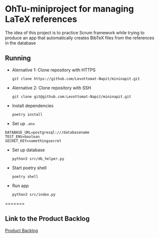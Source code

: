 # OhTu-miniproject for managing LaTeX references

The idea of this project is to practice Scrum framework while trying to produce an app that automatically creates BibTeX files from the references in the database

## Running

* Alernative 1: Clone repository with HTTPS

  ```git clone https://github.com/Levottomat-Napit/mininapit.git```

* Alernative 2: Clone repository with SSH

  ```git clone git@github.com:Levottomat-Napit/mininapit.git```

* Install dependencies

  ```poetry install```

* Set up `.env`

```env
DATABASE_URL=postgresql:///databasename
TEST_ENV=boolean
SECRET_KEY=somethingsecret
```

* Set up database

  `python3 src/db_helper.py`

* Start poetry shell

  ```poetry shell```

* Run app

  ```python3 src/index.py```


=======
## Link to the Product Backlog

  [Product Backlog](https://helsinkifi-my.sharepoint.com/:x:/g/personal/memikael_ad_helsinki_fi/EbC2vh1Jn6hJgjfvQTdviaEBbscj52A8DW6_oJqrS8zWdw?e=IHdviw)

 